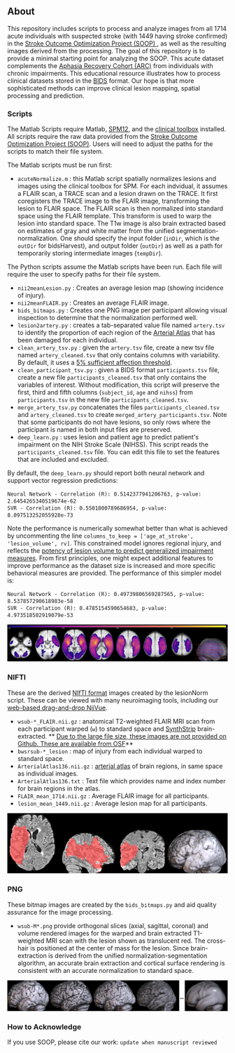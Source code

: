 ## About

This repository includes scripts to process and analyze images from all 1714 acute individuals with suspected stroke (with 1449 having stroke confirmed) in the [Stroke Outcome Optimization Project (SOOP)
](https://openneuro.org/datasets/ds004889), as well as the resulting images derived from the processing. The goal of this repository is to provide a minimal starting point for analyzing the SOOP. This acute dataset complements the [Aphasia Recovery Cohort (ARC)](https://github.com/neurolabusc/AphasiaRecoveryCohortDemo) from individuals with chronic impairments. This educational resource illustrates how to process clinical datasets stored in the [BIDS](https://bids.neuroimaging.io/) format. Our hope is that more sophisticated methods can improve clinical lesion mapping, spatial processing and prediction.

### Scripts

The Matlab Scripts require Matlab, [SPM12](https://www.fil.ion.ucl.ac.uk/spm/software/download/), and the [clinical toolbox](https://github.com/neurolabusc/Clinical) installed. All scripts require the raw data provided from the [Stroke Outcome Optimization Project (SOOP)](https://openneuro.org/). Users will need to adjust the paths for the scripts to match their file system.

The Matlab scripts must be run first:

 - `acuteNormalize.m` : this Matlab script spatially normalizes lesions and images using the clinical toolbox for SPM. For each indvidual, it assumes a FLAIR scan, a TRACE scan and a lesion drawn on the TRACE. It first coregisters the TRACE image to the FLAIR image, transforming the lesion to FLAIR space. The FLAIR scan is then normalized into standard space using the FLAIR template. This transform is used to warp the lesion into standard space. The T1w image is also brain extracted based on estimates of gray and white matter from the unified segmentation-normalization. One should specify the input folder (`inDir`, which is the `outDir` for bidsHarvest), and output folder (`outDir`) as well as a path for temporarily storing intermediate images (`tempDir`).

The Python scripts assume the Matlab scripts have been run. Each file will require the user to specify paths for their file system.

 - `nii2meanLesion.py` : Creates an average lesion map (showing incidence of injury).
 - `nii2meanFLAIR.py` : Creates an average FLAIR image.
 - `bids_bitmaps.py` : Creates one PNG image per participant allowing visual inspection to determine that the normalization performed well.
 - `lesion2artery.py` : creates a tab-separated value file named `artery.tsv` to identify the proportion of each region of the [Arterial Atlas](https://www.nitrc.org/projects/arterialatlas) that has been damaged for each individual.
 - `clean_artery_tsv.py` : given the `artery.tsv` file, create a new tsv file named `artery_cleaned.tsv` that only contains columns with variability. By default, it uses a [5% sufficient affection threshold](https://www.ncbi.nlm.nih.gov/pmc/articles/PMC6866937/).
 - `clean_participant_tsv.py` : given a BIDS format `participants.tsv` file, create a new file `participants_cleaned.tsv` that only contains the variables of interest. Without modification, this script will preserve the first, third and fifth columns (`subject_id`, `age` and `nihss`) from `participants.tsv` in the new file `participants_cleaned.tsv`.
 - `merge_artery_tsv.py` concatenates the files `participants_cleaned.tsv` and `artery_cleaned.tsv` to create `merged_artery_participants.tsv`. Note that some participants do not have lesions, so only rows where the participant is named in both input files are preserved.
 - `deep_learn.py` : uses lesion and patient age to predict patient's impairment on the NIH Stroke Scale (NIHSS). This script reads the `participants_cleaned.tsv` file. You can edit this file to set the features that are included and excluded.

By default, the `deep_learn.py` should report both neural network and support vector regression predictions:

```
Neural Network - Correlation (R): 0.5142377941206763, p-value: 2.6454265340519674e-62
SVR - Correlation (R): 0.5501800789686954, p-value: 8.097513252055928e-73
```

Note the performance is numerically somewhat better than what is achieved by uncommenting the line `columns_to_keep = ['age_at_stroke', 'lesion_volume', rv]`. This constrained model ignores regional injury, and reflects the [potency of lesion volume to predict generalized impairment measures](https://pubmed.ncbi.nlm.nih.gov/37741168/). From first principles, one might expect additional features to improve performance as the dataset size is increased and more specific behavioral measures are provided. The performance of this simpler model is:

```
Neural Network - Correlation (R): 0.49739806569287565, p-value: 8.537857290618983e-58
SVR - Correlation (R): 0.4785154590654683, p-value: 4.973518502919079e-53
```

![lesion incidence resulting from nii2meanLesion and nii2meanT1](LesionIncidence.png)

### NIFTI

These are the derived [NIfTI format](https://brainder.org/2012/09/23/the-nifti-file-format/) images created by the lesionNorm script. These can be viewed with many neuroimaging tools, including our [web-based drag-and-drop NiiVue](https://niivue.github.io/niivue/features/basic.multiplanar.html).

 - `wsub-*_FLAIR.nii.gz` : anatomical T2-weighted FLAIR MRI scan from each participant warped (`w`) to standard space and [SynthStrip](https://pubmed.ncbi.nlm.nih.gov/35842095/) brain-extracted. ** [Due to the large file size, these images are not provided on Github. These are available from OSF](https://osf.io/yqktj/)**
 - `bwsrsub-*_lesion` : map of injury from each individual warped to standard space.
 - `ArterialAtlas136.nii.gz` : [arterial atlas](https://www.nitrc.org/projects/arterialatlas) of brain regions, in same space as individual images.
 - `ArterialAtlas136.txt` : Text file which provides name and index number for brain regions in the atlas.
 - `FLAIR_mean_1714.nii.gz` : Average FLAIR image for all participants.
 - `lesion_mean_1449.nii.gz` : Average lesion map for all participants.
 
![result of bids_bitmaps.py](./PNG/rsub-1725_lesion.nii.png)

### PNG

These bitmap images are created by the `bids_bitmaps.py` and aid quality assurance for the image processing.

 - `wsub-M*.png` provide orthogonal slices (axial, sagittal, coronal) and volume rendered images for the warped and brain extracted T1-weighted MRI scan with the lesion shown as translucent red. The cross-hair is positioned at the center of mass for the lesion. Since brain-extraction is derived from the unified normalization-segmentation algorithm, an accurate brain extraction and cortical surface rendering is consistent with an accurate normalization to standard space.

![averaging of bids_bitmaps.py](SOOP_norm.png)

### How to Acknowledge

If you use SOOP, please cite our work: `update when manuscript reviewed`